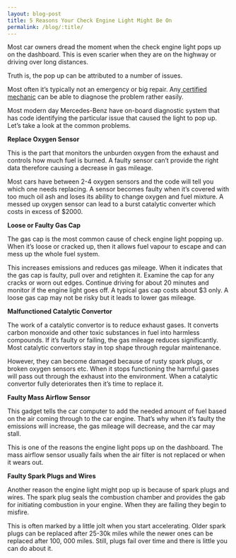 ```yaml
---
layout: blog-post
title: 5 Reasons Your Check Engine Light Might Be On
permalink: /blog/:title/
---
```



<p>Most car owners dread the moment when the check engine light pops up on the dashboard. This is even scarier when they are on the highway or driving over long distances.</p>

<p>Truth is, the pop up can be attributed to a number of issues.</p>

<p>Most often it’s typically not an emergency or big repair. Any<a href="https://www.autohaussouthbay.com"> certified mechanic</a> can be able to diagnose the problem rather easily.<p>

<p>Most modern day Mercedes-Benz have on-board diagnostic system that has code identifying the particular issue that caused the light to pop up. Let’s take a look at the common problems.</p>

<p><strong>Replace Oxygen Sensor</strong></p>
<p>This is the part that monitors the unburden oxygen from the exhaust and controls how much fuel is burned. A faulty sensor can’t provide the right data therefore causing a decrease in gas mileage.</p>

<p>Most cars have between 2-4 oxygen sensors and the code will tell you which one needs replacing. A sensor becomes faulty when it’s covered with too much oil ash and loses its ability to change oxygen and fuel mixture. A messed up oxygen sensor can lead to a burst catalytic converter which costs in excess of $2000.</p>

<p><strong>Loose or Faulty Gas Cap</strong></p>
<p>The gas cap is the most common cause of check engine light popping up. When it’s loose or cracked up, then it allows fuel vapour to escape and can mess up the whole fuel system.</p>

<p>This increases emissions and reduces gas mileage. When it indicates that the gas cap is faulty, pull over and retighten it. Examine the cap for any cracks or worn out edges. Continue driving for about 20 minutes and monitor if the engine light goes off. A typical gas cap costs about $3 only. A loose gas cap may not be risky but it leads to lower gas mileage.</p>

<p><strong>Malfunctioned Catalytic Convertor</strong></p>
<p>The work of a catalytic convertor is to reduce exhaust gases. It converts carbon monoxide and other toxic substances in fuel into harmless compounds. If it’s faulty or failing, the gas mileage reduces significantly. Most catalytic convertors stay in top shape through regular maintenance.</p>

<p>However, they can become damaged because of rusty spark plugs, or broken oxygen sensors etc. When it stops functioning the harmful gases will pass out through the exhaust into the environment. When a catalytic convertor fully deteriorates then it’s time to replace it.</p>

<p><strong>Faulty Mass Airflow Sensor</strong></p>
<p>This gadget tells the car computer to add the needed amount of fuel based on the air coming through to the car engine. That’s why when it’s faulty the emissions will increase, the gas mileage will decrease, and the car may stall.</p>

<p>This is one of the reasons the engine light pops up on the dashboard. The mass airflow sensor usually fails when the air filter is not replaced or when it wears out.</p>

<p><strong>Faulty Spark Plugs and Wires</strong><p>
<p>Another reason the engine light might pop up is because of spark plugs and wires. The spark plug seals the combustion chamber and provides the gab for initiating combustion in your engine. When they are failing they begin to misfire.</p>

<p>This is often marked by a little jolt when you start accelerating. Older spark plugs can be replaced after 25-30k miles while the newer ones can be replaced after 100, 000 miles. Still, plugs fail over time and there is little you can do about it.</p>